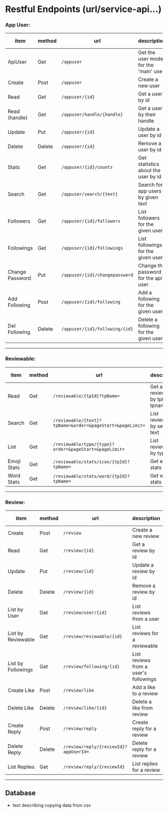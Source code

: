 # Restful Endpoints (url/service-api...)

### App User:

| item            | method | url                                | description                            | needs authorization |
|-----------------|--------|------------------------------------|----------------------------------------|---------------------|
| ApiUser         | Get    | ```/appuser```                     | Get the user model for the 'main' user | Yes                 |
| Create          | Post   | ```/appuser```                     | Create a new user                      | No                  |
| Read            | Get    | ```/appuser/{id}```                | Get a user by id                       | Yes                 |
| Read (handle)   | Get    | ```/appuser/handle/{handle}```     | Get a user by their handle             | Yes                 |
| Update          | Put    | ```/appuser/{id}```                | Update a user by id                    | Yes                 |
| Delete          | Delete | ```/appuser/{id}```                | Remove a user by id                    | Yes                 |
| Stats           | Get    | ```/appuser/{id}/counts```         | Get statistics about the user by id    | Yes                 |
| Search          | Get    | ```/appuser/search/{text}```       | Search for app users by given text     | Yes                 |
| Followers       | Get    | ```/appuser/{id}/followers```      | List followers for the given user      | Yes                 |
| Followings      | Get    | ```/appuser/{id}/followings```     | List followings for the given user     | Yes                 |
| Change Password | Put    | ```/appuser/{id}/changepassword``` | Change the password for the api user   | Yes                 |
| Add Following   | Post   | ```/appuser/{id}/following```      | Add a following for the given user     | Yes                 |
| Del Following   | Delete | ```/appuser/{id}/following/{id}``` | Delete a following for the given user  | Yes                 |

- - -

### Reviewable:

| item        | method | url                                                           | description                            | needs authorization |
|-------------|--------|---------------------------------------------------------------|----------------------------------------|---------------------|
| Read        | Get    | ```/reviewable/{tpId}?tpName=```                              | Get a reviewable by tpid and tpname    | Yes                 |
| Search      | Get    | ```/reviewable/{text}?tpName=&order=&pageStart=&pageLimit=``` | List reviewables by search text        | Yes                 |
| List        | Get    | ```/reviewable/type/{type}?order=&pageStart=&pageLimit=```    | List reviewables by type               | Yes                 |
| Emoji Stats | Get    | ```/reviewable/stats/icon/{tpId}?tpName=```                   | Get emoji stats                        | Yes                 |
| Word Stats  | Get    | ```/reviewable/stats/word/{tpId}?tpName=```                   | Get word stats                         | Yes                 |

- - -

### Review:

| item               | method | url                                       | description                            | needs authorization |
|--------------------|--------|-------------------------------------------|----------------------------------------|---------------------|
| Create             | Post   | ```/review```                             | Create a new review                    | Yes                 |
| Read               | Get    | ```/review/{id}```                        | Get a review by id                     | Yes                 |
| Update             | Put    | ```/review/{id}```                        | Update a review by id                  | Yes                 |
| Delete             | Delete | ```/review/{id}```                        | Remove a review by id                  | Yes                 |
| List by User       | Get    | ```/review/user/{id}```                   | List reviews from a user               | Yes                 |
| List by Reviewable | Get    | ```/review/reviewable/{id}```             | List reviews for a reviewable          | Yes                 |
| List by Followings | Get    | ```/review/following/{id}```              | List reviews from a user's followings  | Yes                 |
| Create Like        | Post   | ```/review/like```                        | Add a like to a review                 | Yes                 |
| Delete Like        | Delete | ```/review/like/{id}```                   | Delete a like from review              | Yes                 |
| Create Reply       | Post   | ```/review/reply```                       | Create reply for a review              | Yes                 |
| Delete Reply       | Delete | ```/review/reply/{reviewId}?appUserId=``` | Delete reply for a review              | Yes                 |
| List Replies       | Get    | ```/review/reply/{reviewId}```            | List replies for a review              | Yes                 |

- - -

## Database

- text describing copying data from csv